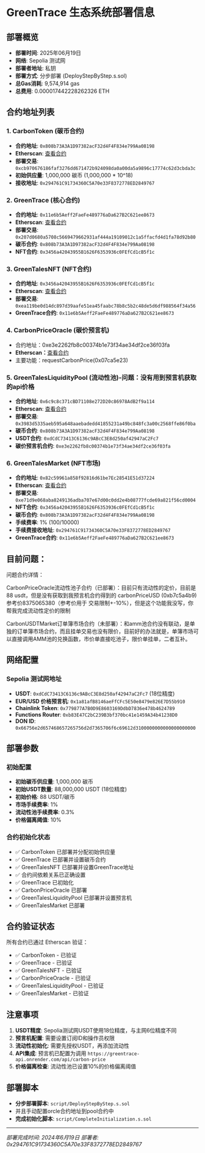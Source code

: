 # GreenTrace 生态系统部署信息

## 部署概览

- **部署时间**: 2025年06月19日
- **网络**: Sepolia 测试网
- **部署者地址**: 私钥
- **部署方式**: 分步部署 (DeployStepByStep.s.sol)
- **总Gas消耗**: 9,574,914 gas
- **总费用**: 0.000017442228262326 ETH

## 合约地址列表

### 1. CarbonToken (碳币合约)

- **合约地址**: `0x808b73A3A1D97382acF32d4F4F834e799Aa08198`
- **Etherscan**: [查看合约](https://sepolia.etherscan.io/address/0x808b73A3A1D97382acF32d4F4F834e799Aa08198)
- **部署交易**: `0xcb970676186faf3276dd671472b924098da0a00da5a9896c17774c62d3cbda3c`
- **初始供应量**: 1,000,000 碳币 (1,000,000 * 10^18)
- **接收地址**: `0x294761C91734360C5A70e33F8372778ED2849767`

### 2. GreenTrace (核心合约)

- **合约地址**: `0x11e6b5Aeff2FaeFe489776aDa627B2C621ee8673`
- **Etherscan**: [查看合约](https://sepolia.etherscan.io/address/0x11e6b5Aeff2FaeFe489776aDa627B2C621ee8673)
- **部署交易**: `0x207d0680a5708c5669479662931af444a19109012c1a5ffacfd4d1fa78d92b80`
- **碳币合约**: `0x808b73A3A1D97382acF32d4F4F834e799Aa08198`
- **NFT合约**: `0x3456a42043955B1626F6353936c0FEfCd1cB5f1c`

### 3. GreenTalesNFT (NFT合约)

- **合约地址**: `0x3456a42043955B1626F6353936c0FEfCd1cB5f1c`
- **Etherscan**: [查看合约](https://sepolia.etherscan.io/address/0x3456a42043955B1626F6353936c0FEfCd1cB5f1c)
- **部署交易**: `0xea119be0d14dc897d39aafe51ea45faabc78b8c5b2c48de5d6df988564f34a56`
- **GreenTrace合约**: `0x11e6b5Aeff2FaeFe489776aDa627B2C621ee8673`

### **4. CarbonPriceOracle (碳价预言机)**

- 合约地址：0xe3e2262fb8c00374b1e73f34ae34df2ce36f03fa
- **Etherscan：**[查看合约](https://sepolia.etherscan.io/address/0xe3e2262fb8c00374b1e73f34ae34df2ce36f03fa)
- 主要功能：requestCarbonPrice(0x07ca5e23)

### 5. GreenTalesLiquidityPool (流动性池)-问题：没有用到预言机获取的api价格

- **合约地址**: `0x6c9c8c371cBD71108e272D20c86978AdB2f9a114`
- **Etherscan**: [查看合约](https://sepolia.etherscan.io/address/0x6c9c8c371cBD71108e272D20c86978AdB2f9a114)
- **部署交易**: `0x3983d5335aeb595a648aaebadedd41855231a49bc848fc3a00c2568ffe86f0ba`
- **碳币合约**: `0x808b73A3A1D97382acF32d4F4F834e799Aa08198`
- **USDT合约**: `0xdCdC73413C6136c9ABcC3E8d250af42947aC2Fc7`
- **碳价预言机合约**: `0xe3e2262fb8c00374b1e73f34ae34df2ce36f03fa`

### 6. GreenTalesMarket (NFT市场)

- **合约地址**: `0x82c59961a858f92816d61be7Ec28541E51d37224`
- **Etherscan**: [查看合约](https://sepolia.etherscan.io/address/0x82c59961a858f92816d61be7Ec28541E51d37224)
- **部署交易**: `0xe71d9e068aba8249136adba707e67d00c0dd2e4b08777fcde69a821f56cd0004`
- **NFT合约**: `0x3456a42043955B1626F6353936c0FEfCd1cB5f1c`
- **碳币合约**: `0x808b73A3A1D97382acF32d4F4F834e799Aa08198`
- **手续费率**: 1% (100/10000)
- **手续费接收地址**: `0x294761C91734360C5A70e33F8372778ED2849767`
- **GreenTrace合约**: `0x11e6b5Aeff2FaeFe489776aDa627B2C621ee8673`

## 目前问题：

问题合约详情：

CarbonPriceOracle流动性池子合约（已部署）：目前只有流动性的定价，目前是88 usdt，但是没有获取到我预言机合约得到的 carbonPriceUSD (0xb7c5a4b9)参考价8375065380（参考价用于 交易限制+-10%），但是这个功能我没写，你帮我完成流动性定价的限制

CarbonUSDTMarket订单簿市场合约（未部署）：和amm池合约没有联动，是单独的订单簿市场合约，而且挂单交易也没有限价，目前好的办法就是，单簿市场可以直接调用AMM池的兑换函数，市价单直接吃池子，限价单挂单，二者互补。


## 网络配置

### Sepolia 测试网地址

- **USDT**: `0xdCdC73413C6136c9ABcC3E8d250af42947aC2Fc7` (18位精度)
- **EUR/USD 价格预言机**: `0x1a81afB8146aeFfCFc5E50e8479e826E7D55b910`
- **Chainlink Token**: `0x779877A7B0D9E8603169DdbD7836e478b4624789`
- **Functions Router**: `0xb83E47C2bC239B3bf370bc41e1459A34b41238D0`
- **DON ID**: `0x66756e2d657468657265756d2d7365706f6c69612d3100000000000000000000`

## 部署参数

### 初始配置

- **初始碳币供应量**: 1,000,000 碳币
- **初始USDT数量**: 88,000,000 USDT (18位精度)
- **初始价格**: 88 USDT/碳币
- **市场手续费率**: 1%
- **流动性池手续费率**: 0.3%
- **价格偏离阈值**: 10%

### 合约初始化状态

- ✅ CarbonToken 已部署并分配初始供应量
- ✅ GreenTrace 已部署并设置碳币合约
- ✅ GreenTalesNFT 已部署并设置GreenTrace地址
- ✅ 合约间依赖关系已正确设置
- ✅ GreenTrace 已初始化
- ✅ CarbonPriceOracle 已部署
- ✅ GreenTalesLiquidityPool 已部署并设置预言机
- ✅ GreenTalesMarket 已部署

## 合约验证状态

所有合约已通过 Etherscan 验证：

- ✅ CarbonToken - 已验证
- ✅ GreenTrace - 已验证
- ✅ GreenTalesNFT - 已验证
- ✅ CarbonPriceOracle - 已验证
- ✅ GreenTalesLiquidityPool - 已验证
- ✅ GreenTalesMarket - 已验证

## 注意事项

1. **USDT精度**: Sepolia测试网USDT使用18位精度，与主网6位精度不同
2. **预言机配置**: 需要设置订阅ID和操作员权限
3. **流动性初始化**: 需要先授权USDT，再添加流动性
4. **API集成**: 预言机已配置为调用 `https://greentrace-api.onrender.com/api/carbon-price`
5. **价格偏离检查**: 流动性池已设置10%的价格偏离阈值

## 部署脚本

- **分步部署脚本**: `script/DeployStepByStep.s.sol`
- 并且手动配置orcle合约地址到pool合约中
- **完成初始化脚本**: `script/CompleteInitialization.s.sol`

---

*部署完成时间: 2024年6月19日*
*部署者: 0x294761C91734360C5A70e33F8372778ED2849767*
